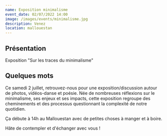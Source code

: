 ```yaml
---
name: Exposition minimalisme
event_date: 02/07/2022 14:00
image: /images/events/minimalisme.jpg
description: Venez
location: mallouestan
---
```


## Présentation

Exposition "Sur les traces du minimalisme"

## Quelques mots

Ce samedi 2 juillet, retrouvez-nous pour une exposition/discussion autour de photos, vidéos-danse et poésie.
Née de nombreuses réflexions sur le minimalisme, ses enjeux et ses impacts, cette exposition regroupe des cheminements et des processus questionnant la complexité de notre quotidien.

Ça débute à 14h au Mallouestan avec de petites choses à manger et à boire.

Hâte de contempler et d'échanger avec vous !
















